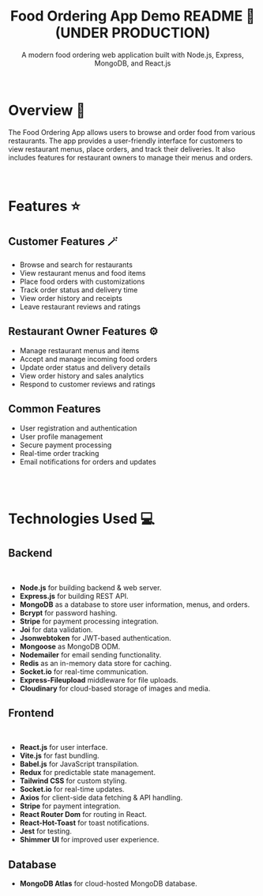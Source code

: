 <h1 align="center">Food Ordering App Demo README 🍔 (UNDER PRODUCTION)</h1>
<p align="center">
    A modern food ordering web application built with Node.js, Express, MongoDB, and React.js
</p>

<br>

# Overview 📑

The Food Ordering App allows users to browse and order food from various restaurants. The app provides a user-friendly interface for customers to view restaurant menus, place orders, and track their deliveries. It also includes features for restaurant owners to manage their menus and orders.

<br>

# Features ⭐

## Customer Features 🪄

 - Browse and search for restaurants 
 - View restaurant menus and food items
 - Place food orders with customizations
 - Track order status and delivery time
 - View order history and receipts
 - Leave restaurant reviews and ratings

## Restaurant Owner Features ⚙️

- Manage restaurant menus and items
- Accept and manage incoming food orders
- Update order status and delivery details
- View order history and sales analytics
- Respond to customer reviews and ratings

## Common Features

- User registration and authentication
- User profile management
- Secure payment processing
- Real-time order tracking
- Email notifications for orders and updates

<br>
<br>

# Technologies Used 💻

## Backend

<br>

-   **Node.js** for building backend & web server.
-   **Express.js** for building REST API.
-   **MongoDB** as a database to store user information, menus, and orders.
-   **Bcrypt** for password hashing.
-   **Stripe** for payment processing integration.
-   **Joi** for data validation.
-   **Jsonwebtoken** for JWT-based authentication.
-   **Mongoose** as MongoDB ODM.
-   **Nodemailer** for email sending functionality.
-   **Redis** as an in-memory data store for caching.
-   **Socket.io** for real-time communication.
-   **Express-Fileupload** middleware for file uploads.
-   **Cloudinary** for cloud-based storage of images and media.

## Frontend

<br>

-   **React.js** for user interface.
-   **Vite.js** for fast bundling.
-   **Babel.js** for JavaScript transpilation.
-   **Redux** for predictable state management.
-   **Tailwind CSS** for custom styling.
-   **Socket.io** for real-time updates.
-   **Axios** for client-side data fetching & API handling.
-   **Stripe** for payment integration.
-   **React Router Dom** for routing in React.
-   **React-Hot-Toast** for toast notifications.
-   **Jest** for testing.
-   **Shimmer UI** for improved user experience.

## Database

-   **MongoDB Atlas** for cloud-hosted MongoDB database.

<br>
